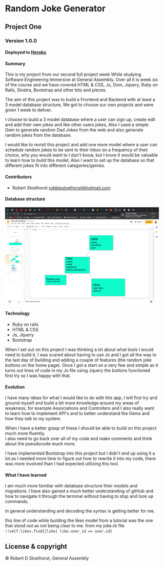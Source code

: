 # Random Joke Generator

## Project One

### Version 1.0.0

#### Deployed to [Heroku](https://murmuring-basin-92750.herokuapp.com/)

#### Summary
This is my project from our second full project week While studying Software Engineering Immersive at General Assembly.
Over all it is week six of the course and we have covered HTML & CSS, Js, Dom, Jquery, Ruby on Rails, Sinatra, Bootstrap and other bits and pieces.

The aim of this project was to build a Frontend and Backend with at least a 3 model database structure, We got to choose our own projects and were given 1 week to deliver.

I choose to build a 3 model database where a user can sign up, create edit and add their own jokes and like other users jokes, Also I used a simple Gem to generate random Dad Jokes from the web and also generate random jokes from the database.

I would like to revisit this project and add one more model where a user can schedule random jokes to be sent to their inbox on a frequency of their choice, why you would want to I don't know, but I know it would be valuable to learn how to build this model, Also I want to set up the database so that different jokes fit into different categories/genres.

#### Contributors
- Robert Stoelhorst <robbiestoelhorst@hotmail.com>

#### Database structure

![](readMeImages/ScreenShotDatabase.png)

#### Technology

- Ruby on rails
- HTML & CSS
- Js, Jquery
- Bootstrap

When I set out on this project I was thinking a lot about what tools I would need to build it, I was scared about having to use Js and I got all the way to the last day of building and adding a couple of features (the random joke buttons on the home page).
Once I got a start on a very few and simple as it turns out lines of code in my Js file using Jquery the buttons functioned first try so I was happy with that.

#### Evolution
I have many ideas for what I would like to do with this app, I will first try and ground myself and build a bit more knowledge around my areas of weakness, for example Associations and Controllers and I also really want to learn how to implement API's and to better understand the Gems and how they talk to my system.

When I have a better grasp of these I should be able to build on this project much more fluently.  
I also need to go back over all of my code and make comments and think about the pseudocode much more.

I have implemented Bootstrap into this project but I didn't end up using it a lot as I needed more time to figure out how to rewrite it into my code, there was more involved than I had expected utilizing this tool.

#### What I have learned

I am much more familiar with database structure their models and migrations. I have also gained a much better understanding of gitHub and how to navigate it through the terminal without having to stop and look up commands.

In general understanding and decoding the syntax is getting better for me.

this line of code while building the likes model from a tutorial was the one that stood out as not being clear to me.
from my joke.rb file
```!!self.likes.find{|like| like.user_id == user.id}```

## License & copyright
© Robert D Stoelhorst, General Assembly
